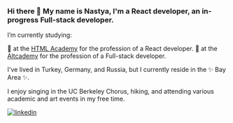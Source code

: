 ### Hi there 👋 My name is Nastya, I'm a React developer, an in-progress Full-stack developer.

I’m currently studying:

🌱  at the [HTML Academy]([url](https://htmlacademy.ru/study)) for the profession of a React developer.
<be> 🌱  at the [Altcademy]([url](https://www.altcademy.com/)) for the profession of a Full-stack developer.

I've lived in Turkey, Germany, and Russia, but I currently reside in the ✨ Bay Area ✨. 

I enjoy singing in the UC Berkeley Chorus, hiking, and attending various academic and art events in my free time.



<a href="[https://linkedin.com/in/0xabdulkhalid](https://www.linkedin.com/in/a-chasovskikh/)" target="_blank">
<img src="https://img.shields.io/badge/linkedin:  0xabdulkhalid-%2300acee.svg?color=405DE6&style=for-the-badge&logo=linkedin&logoColor=white" alt=linkedin style="margin-bottom: 5px;"/>
</a>
